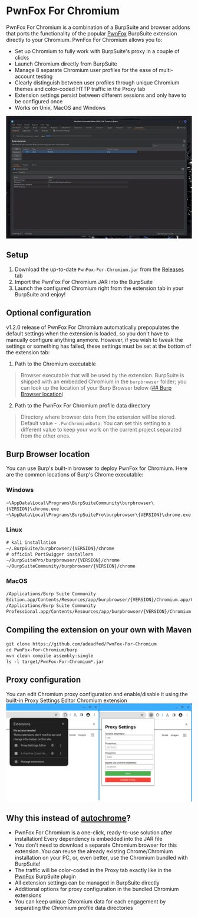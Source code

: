# PwnFox For Chromium
PwnFox For Chromium is a combination of a BurpSuite and browser addons that ports the functionality of the popular [PwnFox](https://github.com/yeswehack/PwnFox) BurpSuite extension directly to your Chromium.
PwnFox For Chromium allows you to:
- Set up Chromium to fully work with BurpSuite's proxy in a couple of clicks
- Launch Chromium directly from BurpSuite 
- Manage 8 separate Chromium user profiles for the ease of multi-account testing
- Clearly distinguish between user profiles through unique Chromium themes and color-coded HTTP traffic in the Proxy tab
- Extension settings persist between different sessions and only have to be configured once
- Works on Unix, MacOS and Windows

![](readme/demo.gif)

## Setup
1. Download the up-to-date `PwnFox-For-Chromium.jar` from the [Releases](https://github.com/adeadfed/PwnFox-For-Chromium/releases) tab
2. Import the PwnFox For Chromium JAR into the BurpSuite    
3. Launch the configured Chromium right from the extension tab in your BurpSuite and enjoy!

## Optional configuration
v1.2.0 release of PwnFox For Chromium automatically prepopulates the default settings when the extension is loaded, so you don't have to manually configure anything anymore. However, if you wish to tweak the settings or something has failed, these settings must be set at the bottom of the extension tab:
1. Path to the Chromium executable
> Browser executable that will be used by the extension. BurpSuite is shipped with an embedded Chromium in the `burpbrowser` folder; you can look up the location of your Burp Browser below ([## Burp Browser location](#burp-browser-location))

2. Path to the PwnFox For Chromium profile data directory
> Directory where browser data from the extension will be stored. Default value - `.PwnChromiumData`; You can set this setting to a different value to keep your work on the current project separated from the other ones.

## Burp Browser location
You can use Burp's built-in browser to deploy PwnFox for Chromium. Here are the common locations of Burp's Chrome executable:
### Windows
```
~\AppData\Local\Programs\BurpSuiteCommunity\burpbrowser\{VERSION}\chrome.exe
~\AppData\Local\Programs\BurpSuitePro\burpbrowser\{VERSION}\chrome.exe
```
### Linux
```
# kali installation
~/.BurpSuite/burpbrowser/{VERSION}/chrome
# official PortSwigger installers
~/BurpSuitePro/burpbrowser/{VERSION}/chrome
~/BurpSuiteCommunity/burpbrowser/{VERSION}/chrome
```
### MacOS
```
/Applications/Burp Suite Community Edition.app/Contents/Resources/app/burpbrowser/{VERSION}/Chromium.app/Contents/MacOS/Chromium
/Applications/Burp Suite Community Professional.app/Contents/Resources/app/burpbrowser/{VERSION}/Chromium.app/Contents/MacOS/Chromium
```

## Compiling the extension on your own with Maven
```
git clone https://github.com/adeadfed/PwnFox-For-Chromium
cd PwnFox-For-Chromium/burp
mvn clean compile assembly:single
ls -l target/PwnFox-For-Chromium*.jar
```

## Proxy configuration
You can edit Chromium proxy configuration and enable/disable it using the built-in Proxy Settings Editor Chromium extension
![](readme/browser-settings.png)

## Why this instead of [autochrome](https://github.com/nccgroup/autochrome)?
- PwnFox For Chromium is a one-click, ready-to-use solution after installation! Every dependency is embedded into the JAR file
- You don't need to download a separate Chromium browser for this extension. You can reuse the already existing Chrome/Chromium installation on your PC, or, even better, use the Chromium bundled with BurpSuite!
- The traffic will be color-coded in the Proxy tab exactly like in the [PwnFox](https://github.com/yeswehack/PwnFox) BurpSuite plugin
- All extension settings can be managed in BurpSuite directly
- Additional options for proxy configuration in the bundled Chromium extensions
- You can keep unique Chromium data for each engagement by separating the Chromium profile data directories
